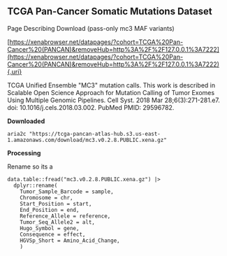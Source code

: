 ## **TCGA Pan-Cancer Somatic Mutations Dataset**

Page Describing Download (pass-only mc3 MAF variants)

[https://xenabrowser.net/datapages/?cohort=TCGA%20Pan-Cancer%20(PANCAN)&removeHub=http%3A%2F%2F127.0.0.1%3A7222](https://xenabrowser.net/datapages/?cohort=TCGA%20Pan-Cancer%20(PANCAN)&removeHub=http%3A%2F%2F127.0.0.1%3A7222){.uri}

TCGA Unified Ensemble "MC3" mutation calls. This work is described in Scalable Open Science Approach for Mutation Calling of Tumor Exomes Using Multiple Genomic Pipelines. Cell Syst. 2018 Mar 28;6(3):271-281.e7. doi: 10.1016/j.cels.2018.03.002. PubMed PMID: 29596782.

**Downloaded**

```         
aria2c "https://tcga-pancan-atlas-hub.s3.us-east-1.amazonaws.com/download/mc3.v0.2.8.PUBLIC.xena.gz"
```

**Processing**

Rename so its a

```{r}
data.table::fread("mc3.v0.2.8.PUBLIC.xena.gz") |>
  dplyr::rename(
    Tumor_Sample_Barcode = sample,
    Chromosome = chr,
    Start_Position = start,
    End_Position = end,
    Reference_Allele = reference,
    Tumor_Seq_Allele2 = alt,
    Hugo_Symbol = gene,
    Consequence = effect,
    HGVSp_Short = Amino_Acid_Change, 
    ) 
```
